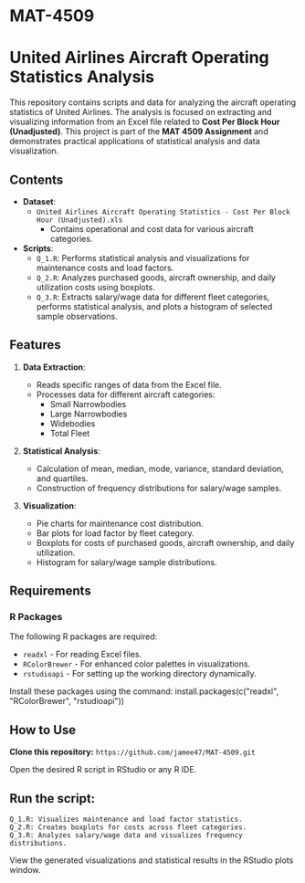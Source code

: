 # MAT-4509
# United Airlines Aircraft Operating Statistics Analysis

This repository contains scripts and data for analyzing the aircraft operating statistics of United Airlines. The analysis is focused on extracting and visualizing information from an Excel file related to **Cost Per Block Hour (Unadjusted)**.
This project is part of the **MAT 4509 Assignment** and demonstrates practical applications of statistical analysis and data visualization.

## Contents

- **Dataset**: 
  - `United Airlines Aircraft Operating Statistics - Cost Per Block Hour (Unadjusted).xls`
    - Contains operational and cost data for various aircraft categories.
- **Scripts**: 
  - `Q_1.R`: Performs statistical analysis and visualizations for maintenance costs and load factors.
  - `Q_2.R`: Analyzes purchased goods, aircraft ownership, and daily utilization costs using boxplots.
  - `Q_3.R`: Extracts salary/wage data for different fleet categories, performs statistical analysis, and plots a histogram of selected sample observations.

## Features

1. **Data Extraction**: 
   - Reads specific ranges of data from the Excel file.
   - Processes data for different aircraft categories: 
     - Small Narrowbodies
     - Large Narrowbodies
     - Widebodies
     - Total Fleet

2. **Statistical Analysis**:
   - Calculation of mean, median, mode, variance, standard deviation, and quartiles.
   - Construction of frequency distributions for salary/wage samples.

3. **Visualization**:
   - Pie charts for maintenance cost distribution.
   - Bar plots for load factor by fleet category.
   - Boxplots for costs of purchased goods, aircraft ownership, and daily utilization.
   - Histogram for salary/wage sample distributions.

## Requirements

### R Packages
The following R packages are required:
- `readxl` - For reading Excel files.
- `RColorBrewer` - For enhanced color palettes in visualizations.
- `rstudioapi` - For setting up the working directory dynamically.

Install these packages using the command:
  install.packages(c("readxl", "RColorBrewer", "rstudioapi"))
## How to Use
**Clone this repository:**
   ``` https://github.com/jamee47/MAT-4509.git ```

Open the desired R script in RStudio or any R IDE.

## Run the script:

    Q_1.R: Visualizes maintenance and load factor statistics.
    Q_2.R: Creates boxplots for costs across fleet categories.
    Q_3.R: Analyzes salary/wage data and visualizes frequency distributions.
View the generated visualizations and statistical results in the RStudio plots window.
